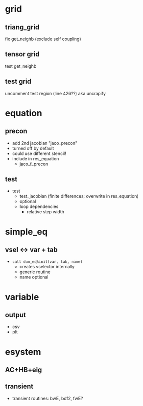 # grid

## triang_grid
fix get_neighb (exclude self coupling)

## tensor grid
test get_neighb

## test grid
uncomment test region (line 426??)
  aka uncrapify

# equation
## precon
- add 2nd jacobian "jaco_precon"
- turned off by default
- could use different stencil!
- include in res_equation
  - jaco_f_precon

## test
- test
  - test_jacobian (finite differences; overwrite in res_equation)
  - optional
  - loop dependencies
    - relative step width

# simple_eq
## vsel <-> var + tab
- `call dum_eq%init(var, tab, name)`
  - creates vselector internally
  - generic routine
  - name optional

# variable
## output
- csv
- plt

# esystem
## AC+HB+eig
## transient
- transient routines: bwE, bdf2, fwE?
